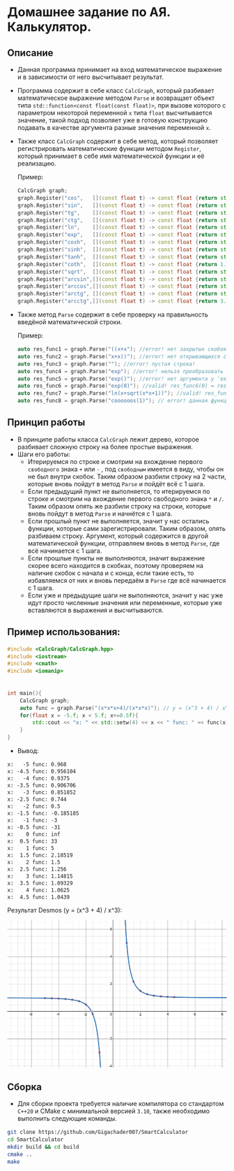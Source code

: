 # Домашнее задание по АЯ. Калькулятор.

## Описание

- Данная программа принимает на вход математическое выражение и в зависимости от него высчитывает результат.
- Программа содержит в себе класс `CalcGraph`, который разбивает математическое выражение методом `Parse` и возвращает объект типа `std::function<const float(const float)>`, при вызове которого с параметром некоторой переменной `x` типа `float` высчитывается значение, такой подход позволяет уже в готовую конструкцию подавать в качестве аргумента разные значения переменной `x`.
- Также класс `CalcGraph` содержит в себе метод, который позволяет регистрировать математические функции методом `Register`, который принимает в себе имя математической функции и её реализацию. 

  Пример:

  ```cpp
  CalcGraph graph;
  graph.Register("cos",   [](const float t) -> const float {return std::cos(t);});
  graph.Register("sin",   [](const float t) -> const float {return std::sin(t);});
  graph.Register("tg",    [](const float t) -> const float {return std::tan(t);});
  graph.Register("ctg",   [](const float t) -> const float {return std::tan(3.14159265358 / 2.0 - t);}); //ctg(x) = tg(pi/2 - x)
  graph.Register("ln",    [](const float t) -> const float {return std::log(t);});
  graph.Register("exp",   [](const float t) -> const float {return std::exp(t);});
  graph.Register("cosh",  [](const float t) -> const float {return std::cosh(t);});
  graph.Register("sinh",  [](const float t) -> const float {return std::sinh(t);});
  graph.Register("tanh",  [](const float t) -> const float {return std::tanh(t);});
  graph.Register("coth",  [](const float t) -> const float {return 1.f / std::tanh(t);});
  graph.Register("sqrt",  [](const float t) -> const float {return std::sqrt(t);});
  graph.Register("arcsin",[](const float t) -> const float {return std::asin(t);});
  graph.Register("arccos",[](const float t) -> const float {return std::acos(t);});
  graph.Register("arctg", [](const float t) -> const float {return std::atan(t);});
  graph.Register("arcctg",[](const float t) -> const float {return 3.14159265358 / 2.0 - std::atan(t);});
  ```
- Также метод `Parse` содержит в себе проверку на правильность введёной математической строки.

  Пример:

  ```cpp
  auto res_func1 = graph.Parse("((x+x"); //error! нет закрытых скобок!
  auto res_func2 = graph.Parse("x+x))"); //error! нет открывающихся скобок!
  auto res_func3 = graph.Parse(""); //error! пустая строка!
  auto res_func4 = graph.Parse("exp"); //error! нельзя преобразовать в число!
  auto res_func5 = graph.Parse("exp()"); //error! нет аргумента у 'exp'
  auto res_func6 = graph.Parse("exp(0)"); //valid! res_func6(0) = res_func6(1) = ... = 1, нет зависимости от x
  auto res_func7 = graph.Parse("ln(x+sqrt(x*x+1))"); //valid! res_func7(0) = 0; res_func7(1) = 0.881374
  auto res_func8 = graph.Parse("coooooos(1)"); // error! данная функция не зарегестрирована.
  ```

## Принцип работы

- В принципе работы класса `CalcGraph` лежит дерево, которое разбивает сложную строку на более простые выражения.
- Шаги его работы:
    - Итерируемся по строке и смотрим на вхождение первого `свободного` знака `+` или `-` , под `свободным` имеется в виду, чтобы он не был внутри скобок. Таким образом разбили строку на 2 части, которые вновь пойдут в метод `Parse` и пойдёт всё с 1 шага.
    - Если предыдущий пункт не выполняется, то итерируемся по строке и смотрим на вхождение первого свободного знака `*` и `/`. Таким образом опять же разбили строку на строки, которые вновь пойдут в метод `Parse` и начнётся с 1 шага.
    - Если прошлый пункт не выполняется, значит у нас остались функции, которые сами зарегистрировали. Таким образом, опять разбиваем строку. Аргумент, который содержится в другой математической функции, отправляем вновь в метод `Parse`, где всё начинается с 1 шага.
    - Если прошлые пункты не выполняются, значит выражение скорее всего находится в скобках, поэтому проверяем на наличие скобок с начала и с конца, если такие есть, то избавляемся от них и вновь передаём в `Parse` где всё начинается с 1 шага.
    - Если уже и предыдущие шаги не выполняются, значит у нас уже идут просто численные значения или переменные, которые уже вставляются в выражения и высчитываются.

## Пример использования:

```cpp
#include <CalcGraph/CalcGraph.hpp>
#include <iostream>
#include <cmath>
#include <iomanip>


int main(){
	CalcGraph graph;
	auto func = graph.Parse("(x*x*x+4)/(x*x*x)"); // y = (x^3 + 4) / x^3
	for(float x = -5.f; x < 5.f; x+=0.5f){
		std::cout << "x: " << std::setw(4) << x << " func: " << func(x) << std::endl;
	}
}
```

- Вывод:

```
x:   -5 func: 0.968
x: -4.5 func: 0.956104
x:   -4 func: 0.9375
x: -3.5 func: 0.906706
x:   -3 func: 0.851852
x: -2.5 func: 0.744
x:   -2 func: 0.5
x: -1.5 func: -0.185185
x:   -1 func: -3
x: -0.5 func: -31
x:    0 func: inf
x:  0.5 func: 33
x:    1 func: 5
x:  1.5 func: 2.18519
x:    2 func: 1.5
x:  2.5 func: 1.256
x:    3 func: 1.14815
x:  3.5 func: 1.09329
x:    4 func: 1.0625
x:  4.5 func: 1.0439
```

Результат Desmos (y = (x^3 + 4) / x^3):

![image](pics/desmos.png)

## Сборка

- Для сборки проекта требуется наличие компилятора со стандартом `C++20` и CMake с минимальной версией `3.10`, также необходимо выполнить следующие команды.

```bash
git clone https://github.com/Gigachader007/SmartCalculator
cd SmartCalculator
mkdir build && cd build
cmake ..
make
```

